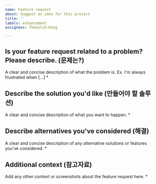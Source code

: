 ```yaml
---
name: Feature request
about: Suggest an idea for this project
title: ''
labels: enhancement
assignees: TheSolid-Kang

---
```


## Is your feature request related to a problem? Please describe. (문제는?)
A clear and concise description of what the problem is. Ex. I'm always frustrated when [...]
* 


## Describe the solution you'd like (만들어야 할 솔루션)
A clear and concise description of what you want to happen.
* 


## Describe alternatives you've considered (해결)
A clear and concise description of any alternative solutions or features you've considered.
* 


## Additional context (참고자료)
Add any other context or screenshots about the feature request here.
*
